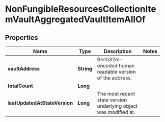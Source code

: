 

# NonFungibleResourcesCollectionItemVaultAggregatedVaultItemAllOf


## Properties

| Name | Type | Description | Notes |
|------------ | ------------- | ------------- | -------------|
|**vaultAddress** | **String** | Bech32m-encoded human readable version of the address. |  |
|**totalCount** | **Long** |  |  |
|**lastUpdatedAtStateVersion** | **Long** | The most recent state version underlying object was modified at. |  |



